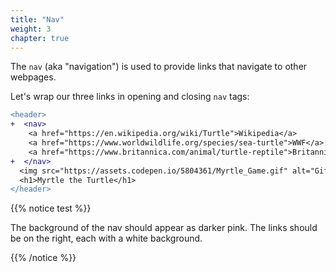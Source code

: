 ```yaml
---
title: "Nav"
weight: 3
chapter: true
---
```


The `nav` (aka "navigation") is used to provide links that navigate to other webpages.

Let's wrap our three links in opening and closing `nav` tags:

```diff
<header>
+  <nav>
    <a href="https://en.wikipedia.org/wiki/Turtle">Wikipedia</a>
    <a href="https://www.worldwildlife.org/species/sea-turtle">WWF</a>
    <a href="https://www.britannica.com/animal/turtle-reptile">Britannica</a>
+  </nav>
  <img src="https://assets.codepen.io/5804361/Myrtle_Game.gif" alt="Gif of computer game with turtle moving around a grid."/>
  <h1>Myrtle the Turtle</h1>
</header>
```

{{% notice test %}}

The background of the nav should appear as darker pink.
The links should be on the right, each with a white background.

{{% /notice %}}

